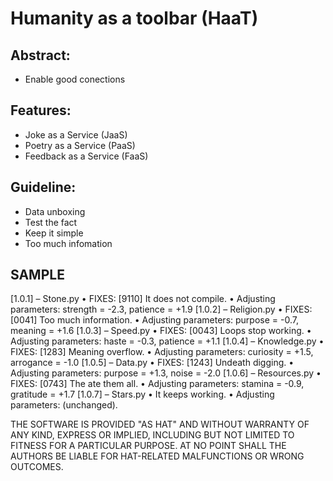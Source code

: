 # Humanity as a toolbar (HaaT) 

## Abstract:

 - Enable good conections

## Features:

 - Joke as a Service (JaaS)
 - Poetry as a Service (PaaS)
 - Feedback as a Service (FaaS)

## Guideline:

 - Data unboxing
 - Test the fact
 - Keep it simple
 - Too much infomation

## SAMPLE

[1.0.1] – Stone.py
    • FIXES: [9110] It does not compile.
    • Adjusting parameters: strength = -2.3, patience = +1.9
[1.0.2] – Religion.py
    • FIXES: [0041] Too much information.
    • Adjusting parameters: purpose = -0.7, meaning = +1.6
[1.0.3] – Speed.py
    • FIXES: [0043] Loops stop working.
    • Adjusting parameters: haste = -0.3, patience = +1.1
[1.0.4] – Knowledge.py
    • FIXES: [1283] Meaning overflow.
    • Adjusting parameters: curiosity = +1.5, arrogance = -1.0
[1.0.5] – Data.py
    • FIXES: [1243] Undeath digging.
    • Adjusting parameters: purpose = +1.3, noise = -2.0
[1.0.6] – Resources.py
    • FIXES: [0743] The ate them all.
    • Adjusting parameters: stamina = -0.9, gratitude = +1.7
[1.0.7] – Stars.py
    • It keeps working.
    • Adjusting parameters: (unchanged).





THE SOFTWARE IS PROVIDED "AS HAT" AND WITHOUT WARRANTY 
OF ANY KIND, EXPRESS OR IMPLIED, INCLUDING BUT NOT LIMITED TO FITNESS FOR A PARTICULAR PURPOSE. AT NO POINT SHALL THE AUTHORS BE LIABLE FOR HAT-RELATED MALFUNCTIONS OR WRONG OUTCOMES.
